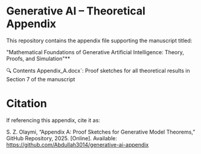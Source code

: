 # Generative AI – Theoretical Appendix

This repository contains the appendix file supporting the manuscript titled:

"Mathematical Foundations of Generative Artificial Intelligence: Theory, Proofs, and Simulation"**

 🔍 Contents
Appendix_A.docx`: Proof sketches for all theoretical results in Section 7 of the manuscript


# Citation
If referencing this appendix, cite it as:

S. Z. Olaymi, “Appendix A: Proof Sketches for Generative Model Theorems,” GitHub Repository, 2025. [Online]. Available: https://github.com/Abdullah3014/generative-ai-appendix
